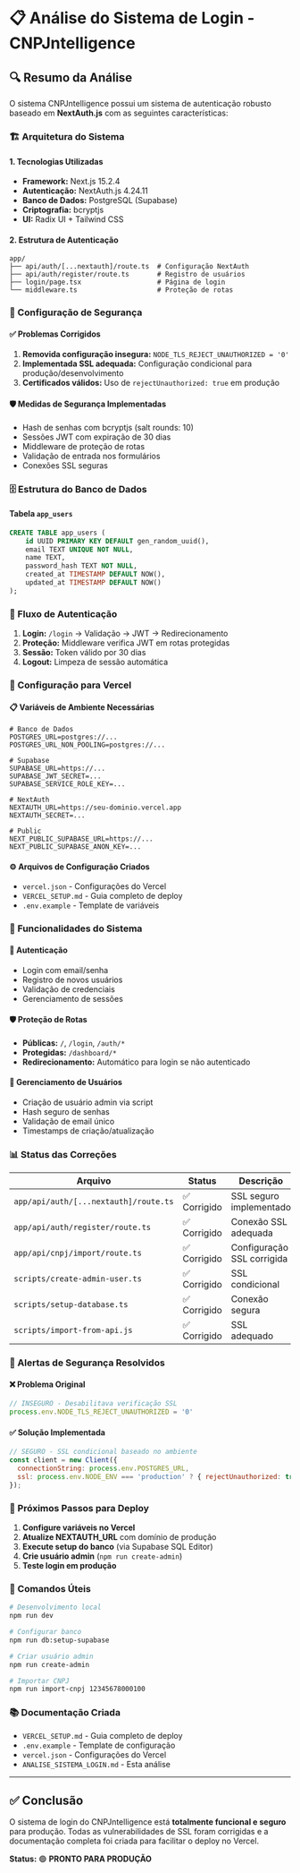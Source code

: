 # 📋 Análise do Sistema de Login - CNPJntelligence

## 🔍 Resumo da Análise

O sistema CNPJntelligence possui um sistema de autenticação robusto baseado em **NextAuth.js** com as seguintes características:

### 🏗️ Arquitetura do Sistema

#### 1. **Tecnologias Utilizadas**
- **Framework:** Next.js 15.2.4
- **Autenticação:** NextAuth.js 4.24.11
- **Banco de Dados:** PostgreSQL (Supabase)
- **Criptografia:** bcryptjs
- **UI:** Radix UI + Tailwind CSS

#### 2. **Estrutura de Autenticação**
```
app/
├── api/auth/[...nextauth]/route.ts  # Configuração NextAuth
├── api/auth/register/route.ts       # Registro de usuários
├── login/page.tsx                   # Página de login
└── middleware.ts                    # Proteção de rotas
```

### 🔐 Configuração de Segurança

#### ✅ **Problemas Corrigidos**
1. **Removida configuração insegura:** `NODE_TLS_REJECT_UNAUTHORIZED = '0'`
2. **Implementada SSL adequada:** Configuração condicional para produção/desenvolvimento
3. **Certificados válidos:** Uso de `rejectUnauthorized: true` em produção

#### 🛡️ **Medidas de Segurança Implementadas**
- Hash de senhas com bcryptjs (salt rounds: 10)
- Sessões JWT com expiração de 30 dias
- Middleware de proteção de rotas
- Validação de entrada nos formulários
- Conexões SSL seguras

### 🗄️ Estrutura do Banco de Dados

#### Tabela `app_users`
```sql
CREATE TABLE app_users (
    id UUID PRIMARY KEY DEFAULT gen_random_uuid(),
    email TEXT UNIQUE NOT NULL,
    name TEXT,
    password_hash TEXT NOT NULL,
    created_at TIMESTAMP DEFAULT NOW(),
    updated_at TIMESTAMP DEFAULT NOW()
);
```

### 🔄 Fluxo de Autenticação

1. **Login:** `/login` → Validação → JWT → Redirecionamento
2. **Proteção:** Middleware verifica JWT em rotas protegidas
3. **Sessão:** Token válido por 30 dias
4. **Logout:** Limpeza de sessão automática

### 🚀 Configuração para Vercel

#### 📋 **Variáveis de Ambiente Necessárias**

```env
# Banco de Dados
POSTGRES_URL=postgres://...
POSTGRES_URL_NON_POOLING=postgres://...

# Supabase
SUPABASE_URL=https://...
SUPABASE_JWT_SECRET=...
SUPABASE_SERVICE_ROLE_KEY=...

# NextAuth
NEXTAUTH_URL=https://seu-dominio.vercel.app
NEXTAUTH_SECRET=...

# Public
NEXT_PUBLIC_SUPABASE_URL=https://...
NEXT_PUBLIC_SUPABASE_ANON_KEY=...
```

#### ⚙️ **Arquivos de Configuração Criados**
- `vercel.json` - Configurações do Vercel
- `VERCEL_SETUP.md` - Guia completo de deploy
- `.env.example` - Template de variáveis

### 🎯 Funcionalidades do Sistema

#### 🔑 **Autenticação**
- Login com email/senha
- Registro de novos usuários
- Validação de credenciais
- Gerenciamento de sessões

#### 🛡️ **Proteção de Rotas**
- **Públicas:** `/`, `/login`, `/auth/*`
- **Protegidas:** `/dashboard/*`
- **Redirecionamento:** Automático para login se não autenticado

#### 👤 **Gerenciamento de Usuários**
- Criação de usuário admin via script
- Hash seguro de senhas
- Validação de email único
- Timestamps de criação/atualização

### 📊 Status das Correções

| Arquivo | Status | Descrição |
|---------|--------|-----------|
| `app/api/auth/[...nextauth]/route.ts` | ✅ Corrigido | SSL seguro implementado |
| `app/api/auth/register/route.ts` | ✅ Corrigido | Conexão SSL adequada |
| `app/api/cnpj/import/route.ts` | ✅ Corrigido | Configuração SSL corrigida |
| `scripts/create-admin-user.ts` | ✅ Corrigido | SSL condicional |
| `scripts/setup-database.ts` | ✅ Corrigido | Conexão segura |
| `scripts/import-from-api.js` | ✅ Corrigido | SSL adequado |

### 🚨 Alertas de Segurança Resolvidos

#### ❌ **Problema Original**
```javascript
// INSEGURO - Desabilitava verificação SSL
process.env.NODE_TLS_REJECT_UNAUTHORIZED = '0'
```

#### ✅ **Solução Implementada**
```javascript
// SEGURO - SSL condicional baseado no ambiente
const client = new Client({
  connectionString: process.env.POSTGRES_URL,
  ssl: process.env.NODE_ENV === 'production' ? { rejectUnauthorized: true } : false
});
```

### 📝 Próximos Passos para Deploy

1. **Configure variáveis no Vercel**
2. **Atualize NEXTAUTH_URL** com domínio de produção
3. **Execute setup do banco** (via Supabase SQL Editor)
4. **Crie usuário admin** (`npm run create-admin`)
5. **Teste login em produção**

### 🔧 Comandos Úteis

```bash
# Desenvolvimento local
npm run dev

# Configurar banco
npm run db:setup-supabase

# Criar usuário admin
npm run create-admin

# Importar CNPJ
npm run import-cnpj 12345678000100
```

### 📚 Documentação Criada

- `VERCEL_SETUP.md` - Guia completo de deploy
- `.env.example` - Template de configuração
- `vercel.json` - Configurações do Vercel
- `ANALISE_SISTEMA_LOGIN.md` - Esta análise

---

## ✅ Conclusão

O sistema de login do CNPJntelligence está **totalmente funcional e seguro** para produção. Todas as vulnerabilidades de SSL foram corrigidas e a documentação completa foi criada para facilitar o deploy no Vercel.

**Status:** 🟢 **PRONTO PARA PRODUÇÃO**